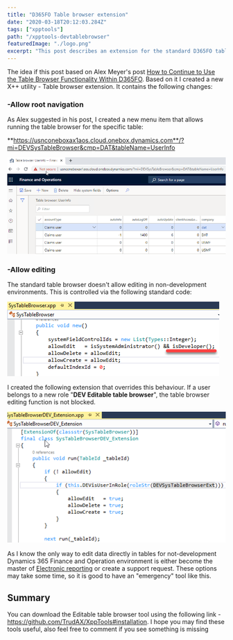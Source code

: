 ```yaml
---
title: "D365FO Table browser extension"
date: "2020-03-18T20:12:03.284Z"
tags: ["xpptools"]
path: "/xpptools-devtablebrowser"
featuredImage: "./logo.png" 
excerpt: "This post describes an extension for the standard D365FO table browser that allows root navigation and editing for non-development environments."
---
```


The idea if this post based on Alex Meyer's post [How to Continue to Use the Table Browser Functionality Within D365FO](https://alexdmeyer.com/2020/02/27/how-to-continue-to-use-the-table-browser-functionality-within-d365fo/). Based on it I created a new X++ utility - Table browser extension. It contains the following changes:

### -Allow root navigation

As Alex suggested in his post, I created a new menu item that allows running the table browser for the specific table:

**https://usnconeboxax1aos.cloud.onebox.dynamics.com**/?mi=DEVSysTableBrowser&cmp=DAT&tableName=UserInfo

![Run the table browser](TableBrowserRun.png)

### -Allow editing

The standard table browser doesn't allow editing in non-development environments. This is controlled via the following standard code:

![The new method](TableBrowserNew.png)

I created the following extension that overrides this behaviour. If a user belongs to a new role "**DEV Editable table browser**", the table browser editing function is not blocked.

![Allow edit](TableBrowserEdit.png)

As I know the only way to edit data directly in tables for not-development Dynamics 365 Finance and Operation environment is either become the master of [Electronic reporting](https://erconsult.eu/blog/electronic-reporting-in-data-migration/) or create a support request. These options may take some time, so it is good to have an "emergency" tool like this.

## Summary

You can download the Editable table browser tool using the following link - https://github.com/TrudAX/XppTools#installation. I hope you may find these tools useful, also feel free to comment if you see something is missing
